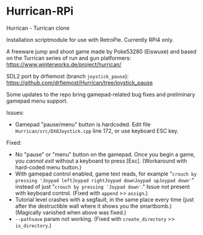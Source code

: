 # Hurrican-RPi
Hurrican - Turrican clone

Installation scriptmodule for use with RetroPie. Currently RPi4 only.

A freeware jump and shoot game made by Poke53280 (Eiswuxe) and based on the Turrican series of run and gun platformers: https://www.winterworks.de/project/hurrican/

SDL2 port by drfiemost (branch `joystick_pause`): https://github.com/drfiemost/Hurrican/tree/joystick_pause

Some updates to the repo bring gamepad-related bug fixes and preliminary gamepad menu support.

Issues:
- Gamepad "pause/menu" button is hardcoded. Edit file `Hurrican/src/DX8Joystick.cpp` line 172, or use keyboard ESC key.

Fixed:
- No "pause" or "menu" button on the gamepad. Once you begin a game, you *cannot exit* without a keyboard to press [Esc]. (Workaround with hard-coded menu button.)
- With gamepad control enabled, game text reads, for example "`crouch by pressing 'Joypad leftJoypad rightJoypad downJoypad upJoypad down'`" instead of just "`crouch by pressing 'Joypad down'`." Issue not present with keyboard control. (Fixed with `append` >> `assign`.)
- Tutorial level crashes with a segfault, in the same place every time (just after the destructible wall where it shows you the smartbomb.) (Magically vanished when above was fixed.)
- `--pathsave` param not working. (Fixed with `create_directory` >> `is_directory`.)
